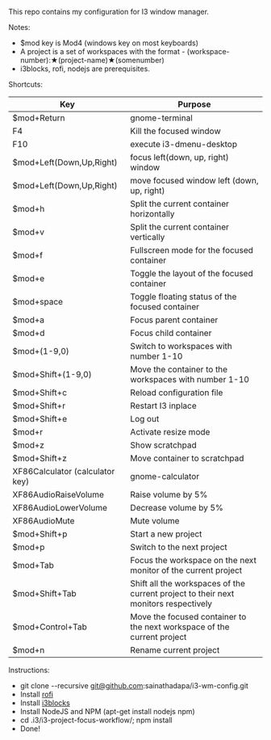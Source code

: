 This repo contains my configuration for I3 window manager.

Notes:
- $mod key is Mod4 (windows key on most keyboards)
- A project is a set of workspaces with the format - (workspace-number):★(project-name)★(somenumber)
- i3blocks, rofi, nodejs are prerequisites.

Shortcuts:

| Key | Purpose |
| --- | ------- |
| $mod+Return | gnome-terminal |
| F4 | Kill the focused window |
| F10 | execute i3-dmenu-desktop |
| $mod+Left(Down,Up,Right) | focus left(down, up, right) window|
| $mod+Left(Down,Up,Right) | move focused window left (down, up, right)|
| $mod+h | Split the current container horizontally |
| $mod+v | Split the current container vertically |
| $mod+f | Fullscreen mode for the focused container |
| $mod+e | Toggle the layout of the focused container |
| $mod+space | Toggle floating status of the focused container |
| $mod+a | Focus parent container |
| $mod+d | Focus child container |
| $mod+(1-9,0) | Switch to workspaces with number 1-10 |
| $mod+Shift+(1-9,0) | Move the container to the workspaces with number 1-10 |
| $mod+Shift+c | Reload configuration file |
| $mod+Shift+r | Restart I3 inplace |
| $mod+Shift+e | Log out |
| $mod+r | Activate resize mode |
| $mod+z | Show scratchpad |
| $mod+Shift+z | Move container to scratchpad |
| XF86Calculator (calculator key) | gnome-calculator |
| XF86AudioRaiseVolume  | Raise volume by 5% |
| XF86AudioLowerVolume  | Decrease volume by 5% |
| XF86AudioMute  | Mute volume |
| $mod+Shift+p | Start a new project |
| $mod+p | Switch to the next project |
| $mod+Tab | Focus the workspace on the next monitor of the current project |
| $mod+Shift+Tab | Shift all the workspaces of the current project to their next monitors respectively |
| $mod+Control+Tab | Move the focused container to the next workspace of the current project |
| $mod+n | Rename current project |

Instructions:
- git clone --recursive git@github.com:sainathadapa/i3-wm-config.git
- Install [rofi](https://davedavenport.github.io/rofi//INSTALL.html)
- Install [i3blocks](https://github.com/vivien/i3blocks)
- Install NodeJS and NPM (apt-get install nodejs npm)
- cd .i3/i3-project-focus-workflow/; npm install
- Done!

